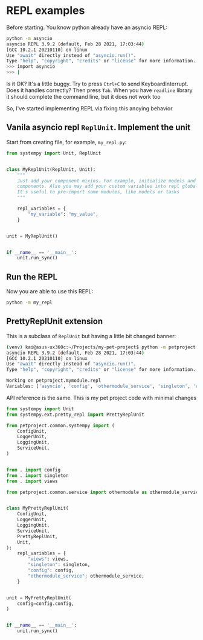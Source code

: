 # REPL examples

Before starting. You know python already have an asyncio REPL:

```sh
python -m asyncio
asyncio REPL 3.9.2 (default, Feb 28 2021, 17:03:44) 
[GCC 10.2.1 20210110] on linux
Use "await" directly instead of "asyncio.run()".
Type "help", "copyright", "credits" or "license" for more information.
>>> import asyncio
>>> |
```

Is it OK? It's a little buggy. Try to press `Ctrl+C` to send KeyboardInterrupt.
Does it handles correctly? Then press `Tab`. When you have `readline` library
it should complete the command line, but it does not work too

So, I've started implementing REPL via fixing this anoying behavior

## Vanila asyncio repl `ReplUnit`. Implement the unit

Start from creating file, for example, `my_repl.py`:

```python
from systempy import Unit, ReplUnit


class MyReplUnit(ReplUnit, Unit):
    """
    Just add your component mixins. For example, initialize models and other
    components. Also you may add your custom variables into repl globals.
    It's useful to pre-import some modules, like models or tasks
    """

    repl_variables = {
        "my_variable": "my_value",
    }


unit = MyReplUnit()


if __name__ == '__main__':
    unit.run_sync()
```

## Run the REPL

Now you are able to use this REPL:

```sh
python -m my_repl
```

## PrettyReplUnit extension

This is a subclass of `ReplUnit` but having a little bit changed banner:

```sh
(venv) kai@asus-ux360c:~/Projects/my-pet-project$ python -m petproject.mymodule.repl
asyncio REPL 3.9.2 (default, Feb 28 2021, 17:03:44) 
[GCC 10.2.1 20210110] on linux
Use "await" directly instead of "asyncio.run()".
Type "help", "copyright", "credits" or "license" for more information.

Working on petproject.mymodule.repl
Variables: ['asyncio', 'config', 'othermodule_service', 'singleton', 'unit', 'views']
```

API reference is the same. This is my pet project code with minimal changes

```python
from systempy import Unit
from systempy.ext.pretty_repl import PrettyReplUnit

from petproject.common.systempy import (
    ConfigUnit,
    LoggerUnit,
    LoggingUnit,
    ServiceUnit,
)


from . import config
from . import singleton
from . import views

from petproject.common.service import othermodule as othermodule_service


class MyPrettyReplUnit(
    ConfigUnit,
    LoggerUnit,
    LoggingUnit,
    ServiceUnit,
    PrettyReplUnit,
    Unit,
):
    repl_variables = {
        "views": views,
        "singleton": singleton,
        "config": config,
        "othermodule_service": othermodule_service,
    }


unit = MyPrettyReplUnit(
    config=config.config,
)


if __name__ == '__main__':
    unit.run_sync()
```